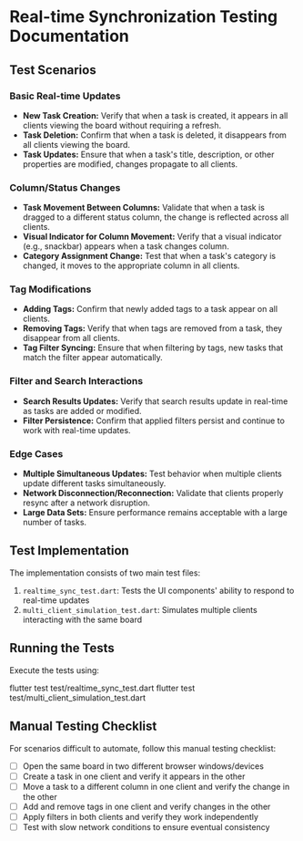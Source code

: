 # Real-time Synchronization Testing Documentation

## Test Scenarios

### Basic Real-time Updates
- **New Task Creation:** Verify that when a task is created, it appears in all clients viewing the board without requiring a refresh.
- **Task Deletion:** Confirm that when a task is deleted, it disappears from all clients viewing the board.
- **Task Updates:** Ensure that when a task's title, description, or other properties are modified, changes propagate to all clients.

### Column/Status Changes
- **Task Movement Between Columns:** Validate that when a task is dragged to a different status column, the change is reflected across all clients.
- **Visual Indicator for Column Movement:** Verify that a visual indicator (e.g., snackbar) appears when a task changes column.
- **Category Assignment Change:** Test that when a task's category is changed, it moves to the appropriate column in all clients.

### Tag Modifications
- **Adding Tags:** Confirm that newly added tags to a task appear on all clients.
- **Removing Tags:** Verify that when tags are removed from a task, they disappear from all clients.
- **Tag Filter Syncing:** Ensure that when filtering by tags, new tasks that match the filter appear automatically.

### Filter and Search Interactions
- **Search Results Updates:** Verify that search results update in real-time as tasks are added or modified.
- **Filter Persistence:** Confirm that applied filters persist and continue to work with real-time updates.

### Edge Cases
- **Multiple Simultaneous Updates:** Test behavior when multiple clients update different tasks simultaneously.
- **Network Disconnection/Reconnection:** Validate that clients properly resync after a network disruption.
- **Large Data Sets:** Ensure performance remains acceptable with a large number of tasks.

## Test Implementation

The implementation consists of two main test files:

1. `realtime_sync_test.dart`: Tests the UI components' ability to respond to real-time updates
2. `multi_client_simulation_test.dart`: Simulates multiple clients interacting with the same board

## Running the Tests

Execute the tests using:


flutter test test/realtime_sync_test.dart
flutter test test/multi_client_simulation_test.dart


## Manual Testing Checklist

For scenarios difficult to automate, follow this manual testing checklist:

- [ ] Open the same board in two different browser windows/devices
- [ ] Create a task in one client and verify it appears in the other
- [ ] Move a task to a different column in one client and verify the change in the other
- [ ] Add and remove tags in one client and verify changes in the other
- [ ] Apply filters in both clients and verify they work independently
- [ ] Test with slow network conditions to ensure eventual consistency